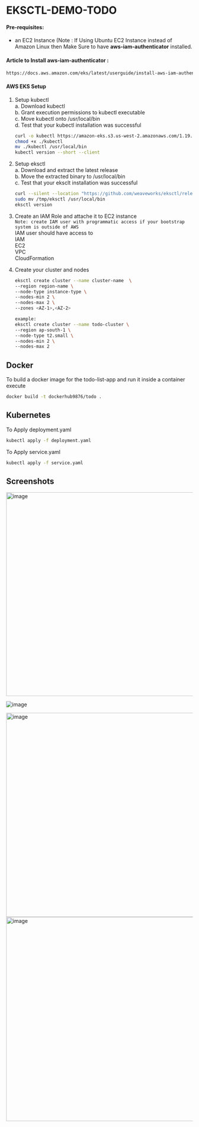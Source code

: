 # EKSCTL-DEMO-TODO

#### Pre-requisites: 
  - an EC2 Instance (Note : If Using Ubuntu EC2 Instance instead of Amazon Linux then Make Sure to have **aws-iam-authenticator** installed.


#### Article to Install aws-iam-authenticator :
```sh
https://docs.aws.amazon.com/eks/latest/userguide/install-aws-iam-authenticator.html
```

#### AWS EKS Setup 
1. Setup kubectl   
   a. Download kubectl  
   b. Grant execution permissions to kubectl executable   
   c. Move kubectl onto /usr/local/bin   
   d. Test that your kubectl installation was successful    
   ```sh 
   curl -o kubectl https://amazon-eks.s3.us-west-2.amazonaws.com/1.19.6/2021-01-05/bin/linux/amd64/kubectl
   chmod +x ./kubectl
   mv ./kubectl /usr/local/bin 
   kubectl version --short --client
   ```
2. Setup eksctl   
   a. Download and extract the latest release   
   b. Move the extracted binary to /usr/local/bin   
   c. Test that your eksclt installation was successful   
   ```sh
   curl --silent --location "https://github.com/weaveworks/eksctl/releases/latest/download/eksctl_$(uname -s)_amd64.tar.gz" | tar xz -C /tmp
   sudo mv /tmp/eksctl /usr/local/bin
   eksctl version
   ```
  
3. Create an IAM Role and attache it to EC2 instance    
   `Note: create IAM user with programmatic access if your bootstrap system is outside of AWS`   
   IAM user should have access to   
   IAM   
   EC2   
   VPC    
   CloudFormation

4. Create your cluster and nodes 
   ```sh
   eksctl create cluster --name cluster-name  \
   --region region-name \
   --node-type instance-type \
   --nodes-min 2 \
   --nodes-max 2 \ 
   --zones <AZ-1>,<AZ-2>
   
   example:
   eksctl create cluster --name todo-cluster \
   --region ap-south-1 \
   --node-type t2.small \
   --nodes-min 2 \
   --nodes-max 2
    ```




## Docker

To build a docker image for the todo-list-app and run it inside a container execute

```sh
docker build -t dockerhub9876/todo .
```


## Kubernetes

To Apply deployment.yaml

```sh
kubectl apply -f deployment.yaml
```


To Apply service.yaml

```sh
kubectl apply -f service.yaml
```


## Screenshots

<img width="548" alt="image" src="https://user-images.githubusercontent.com/110477025/210777883-4eafd817-64ce-4ade-8952-7d6cab8a9d81.png">


![image](https://user-images.githubusercontent.com/110477025/210777995-c1308f1a-0b75-4c59-96ee-c5f1be7b3fff.png)


<img width="549" alt="image" src="https://user-images.githubusercontent.com/110477025/210778102-3ebf4770-6fb3-4b82-bf51-ade2c330c52b.png">


<img width="549" alt="image" src="https://user-images.githubusercontent.com/110477025/210778171-c04f3b85-dd77-48ae-892e-b750b6307353.png">






